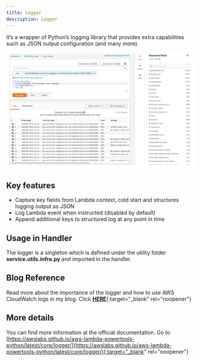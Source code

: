 ```yaml
---
title: Logger
description: Logger
---
```

It’s a wrapper of Python’s logging library that provides extra capabilities such as JSON output configuration (and many more).

![Logger](../media/logger.png)

## Key features

* Capture key fields from Lambda context, cold start and structures logging output as JSON
* Log Lambda event when instructed (disabled by default)
* Append additional keys to structured log at any point in time


## Usage in Handler
The logger is a singleton which is defined under the utility folder **service.utils.infra.py** and imported in the handler.

## Blog Reference
Read more about the importance of the logger and how to use AWS CloudWatch logs in my blog. Click [**HERE**](https://www.ranthebuilder.cloud/post/aws-lambda-cookbook-elevate-your-handler-s-code-part-1-logging){:target="_blank" rel="noopener"}


## More details
You can find more information at the official documentation. Go to [https://awslabs.github.io/aws-lambda-powertools-python/latest/core/logger/](https://awslabs.github.io/aws-lambda-powertools-python/latest/core/logger/){:target="_blank" rel="noopener"}
